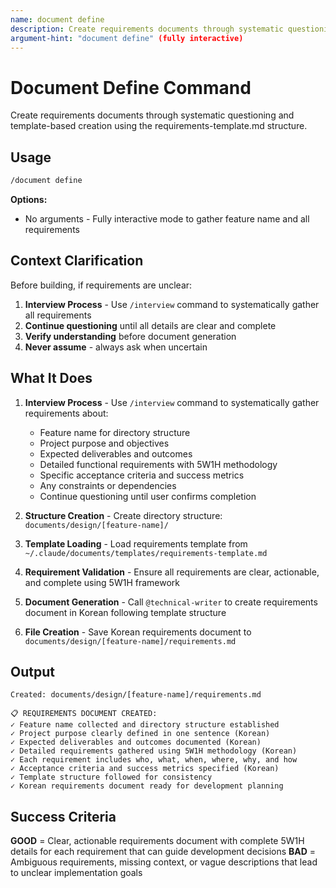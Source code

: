 ```yaml
---
name: document define
description: Create requirements documents through systematic questioning using requirements-template.md
argument-hint: "document define" (fully interactive)
---
```


# Document Define Command

Create requirements documents through systematic questioning and template-based creation using the requirements-template.md structure.

## Usage

```bash
/document define
```

**Options:**

- No arguments - Fully interactive mode to gather feature name and all requirements

## Context Clarification

Before building, if requirements are unclear:

1. **Interview Process** - Use `/interview` command to systematically gather all requirements
2. **Continue questioning** until all details are clear and complete
3. **Verify understanding** before document generation
4. **Never assume** - always ask when uncertain

## What It Does

1. **Interview Process** - Use `/interview` command to systematically gather requirements about:
   - Feature name for directory structure
   - Project purpose and objectives
   - Expected deliverables and outcomes
   - Detailed functional requirements with 5W1H methodology
   - Specific acceptance criteria and success metrics
   - Any constraints or dependencies
   - Continue questioning until user confirms completion

2. **Structure Creation** - Create directory structure: `documents/design/[feature-name]/`

3. **Template Loading** - Load requirements template from `~/.claude/documents/templates/requirements-template.md`

4. **Requirement Validation** - Ensure all requirements are clear, actionable, and complete using 5W1H framework

5. **Document Generation** - Call `@technical-writer` to create requirements document in Korean following template structure

6. **File Creation** - Save Korean requirements document to `documents/design/[feature-name]/requirements.md`

## Output

```text
Created: documents/design/[feature-name]/requirements.md

📋 REQUIREMENTS DOCUMENT CREATED:
✓ Feature name collected and directory structure established
✓ Project purpose clearly defined in one sentence (Korean)
✓ Expected deliverables and outcomes documented (Korean)
✓ Detailed requirements gathered using 5W1H methodology (Korean)
✓ Each requirement includes who, what, when, where, why, and how
✓ Acceptance criteria and success metrics specified (Korean)
✓ Template structure followed for consistency
✓ Korean requirements document ready for development planning
```

## Success Criteria

**GOOD** = Clear, actionable requirements document with complete 5W1H details for each requirement that can guide development decisions
**BAD** = Ambiguous requirements, missing context, or vague descriptions that lead to unclear implementation goals
